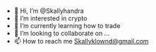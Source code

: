 - 👋 Hi, I’m @Skallyhandra
- 👀 I’m interested in crypto
- 🌱 I’m currently learning how to trade
- 💞️ I’m looking to collaborate on ...
- 📫 How to reach me Skallyklownd@gmail.com

<!---
Skallyhandra/Skallyhandra is a ✨ special ✨ repository because its `README.md` (this file) appears on your GitHub profile.
You can click the Preview link to take a look at your changes.
--->
